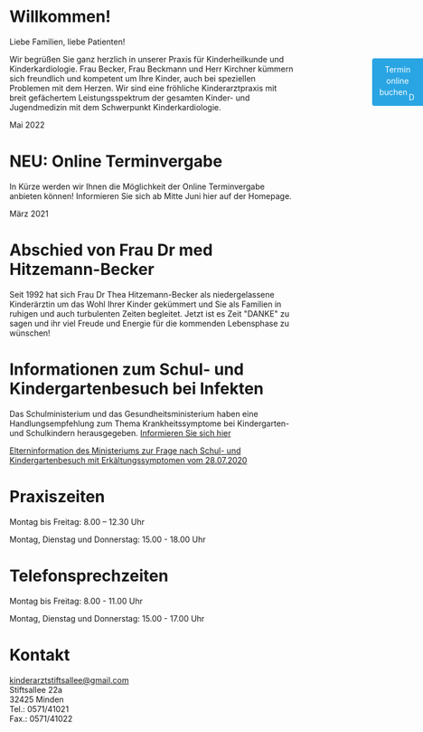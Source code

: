 # Willkommen!

Liebe Familien, liebe Patienten!

Wir begrüßen Sie ganz herzlich in unserer Praxis für Kinderheilkunde und Kinderkardiologie. Frau Becker, Frau Beckmann und Herr Kirchner kümmern sich freundlich und kompetent um Ihre Kinder, auch bei speziellen Problemen mit dem Herzen.
Wir sind eine fröhliche Kinderarztpraxis mit breit gefächertem Leistungsspektrum der gesamten Kinder- und Jugendmedizin mit dem Schwerpunkt Kinderkardiologie.

<a href="https://www.doctolib.de/gemeinschaftspraxis/minden/kinderaerztinnen-minden?utm_campaign=website-button&amp;utm_source=kinderaerztinnen-minden-website-button&amp;utm_medium=referral&amp;utm_content=option-8&amp;utm_term=kinderaerztinnen-minden" style="position:fixed;top:180px;z-index: 10000000;right:0;display:block;text-align:center;opacity: 0.85;background-color:#0596de;color:#ffffff;font-size:14px;overflow:hidden;width:70px;border-radius:4px 0 0 4px;text-decoration:none;padding:10px;line-height:1.4" rel="noopener noreferrer" target="_blank"><span style="font-size:14px">Termin<br> online buchen</span><img style="height:15px;margin-top:10px;vertical-align:middle;width:auto" src="https://www.doctolib.de/external_button/doctolib-white-transparent.png" alt="Doctolib"></a> 

Mai 2022
# NEU: Online Terminvergabe

In Kürze werden wir Ihnen die Möglichkeit der Online Terminvergabe anbieten können! Informieren Sie sich ab Mitte Juni hier auf der Homepage.



März 2021
# Abschied von Frau Dr med Hitzemann-Becker 

Seit 1992 hat sich Frau Dr Thea Hitzemann-Becker als niedergelassene Kinderärztin um das Wohl Ihrer Kinder gekümmert und Sie als Familien in ruhigen und auch turbulenten Zeiten begleitet. 
Jetzt ist es Zeit "DANKE" zu sagen und ihr viel Freude und Energie für die kommenden Lebensphase zu wünschen!


# Informationen zum Schul- und Kindergartenbesuch bei Infekten

Das Schulministerium und das Gesundheitsministerium haben eine Handlungsempfehlung zum Thema Krankheitssymptome bei Kindergarten- und Schulkindern herausgegeben. [Informieren Sie sich hier](https://www.schulministerium.nrw.de/themen/schulsystem/elterninfo-wenn-mein-kind-zuhause-erkrankt-handlungsempfehlung)

[Elterninformation des Ministeriums zur Frage nach Schul- und Kindergartenbesuch mit Erkältungssymptomen vom 28.07.2020](https://www.mkffi.nrw/sites/default/files/asset/document/20200728_offizielle_information_land_nrw_krankheitssymptome.pdf)
# Praxiszeiten

Montag bis Freitag: 8.00 – 12.30 Uhr

Montag, Dienstag und Donnerstag: 15.00 - 18.00 Uhr

# Telefonsprechzeiten

Montag bis Freitag: 8.00 - 11.00 Uhr

Montag, Dienstag und Donnerstag: 15.00 - 17.00 Uhr

# Kontakt

<kinderarztstiftsallee@gmail.com>  
Stiftsallee 22a  
32425 Minden  
Tel.: 0571/41021  
Fax.: 0571/41022
 

